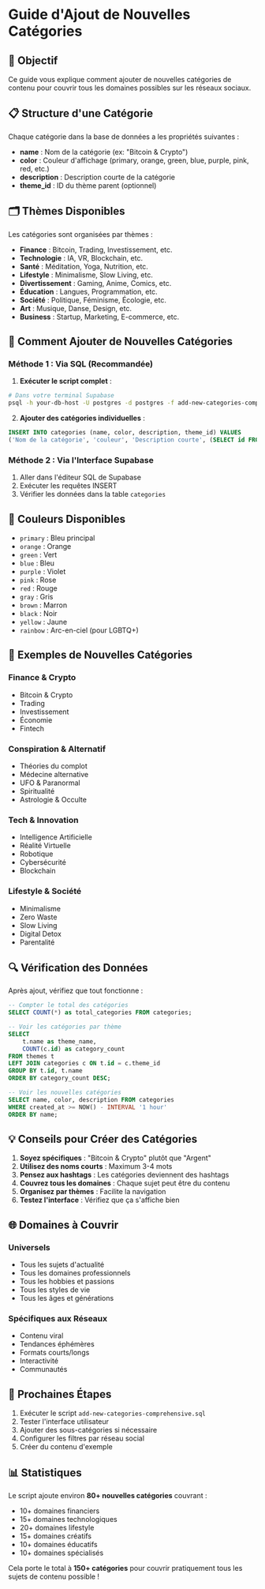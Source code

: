 # Guide d'Ajout de Nouvelles Catégories

## 🎯 Objectif
Ce guide vous explique comment ajouter de nouvelles catégories de contenu pour couvrir tous les domaines possibles sur les réseaux sociaux.

## 📋 Structure d'une Catégorie

Chaque catégorie dans la base de données a les propriétés suivantes :
- **name** : Nom de la catégorie (ex: "Bitcoin & Crypto")
- **color** : Couleur d'affichage (primary, orange, green, blue, purple, pink, red, etc.)
- **description** : Description courte de la catégorie
- **theme_id** : ID du thème parent (optionnel)

## 🗂️ Thèmes Disponibles

Les catégories sont organisées par thèmes :
- **Finance** : Bitcoin, Trading, Investissement, etc.
- **Technologie** : IA, VR, Blockchain, etc.
- **Santé** : Méditation, Yoga, Nutrition, etc.
- **Lifestyle** : Minimalisme, Slow Living, etc.
- **Divertissement** : Gaming, Anime, Comics, etc.
- **Éducation** : Langues, Programmation, etc.
- **Société** : Politique, Féminisme, Écologie, etc.
- **Art** : Musique, Danse, Design, etc.
- **Business** : Startup, Marketing, E-commerce, etc.

## 🚀 Comment Ajouter de Nouvelles Catégories

### Méthode 1 : Via SQL (Recommandée)

1. **Exécuter le script complet** :
```bash
# Dans votre terminal Supabase
psql -h your-db-host -U postgres -d postgres -f add-new-categories-comprehensive.sql
```

2. **Ajouter des catégories individuelles** :
```sql
INSERT INTO categories (name, color, description, theme_id) VALUES
('Nom de la catégorie', 'couleur', 'Description courte', (SELECT id FROM themes WHERE name = 'Thème' LIMIT 1));
```

### Méthode 2 : Via l'Interface Supabase

1. Aller dans l'éditeur SQL de Supabase
2. Exécuter les requêtes INSERT
3. Vérifier les données dans la table `categories`

## 🎨 Couleurs Disponibles

- `primary` : Bleu principal
- `orange` : Orange
- `green` : Vert
- `blue` : Bleu
- `purple` : Violet
- `pink` : Rose
- `red` : Rouge
- `gray` : Gris
- `brown` : Marron
- `black` : Noir
- `yellow` : Jaune
- `rainbow` : Arc-en-ciel (pour LGBTQ+)

## 📝 Exemples de Nouvelles Catégories

### Finance & Crypto
- Bitcoin & Crypto
- Trading
- Investissement
- Économie
- Fintech

### Conspiration & Alternatif
- Théories du complot
- Médecine alternative
- UFO & Paranormal
- Spiritualité
- Astrologie & Occulte

### Tech & Innovation
- Intelligence Artificielle
- Réalité Virtuelle
- Robotique
- Cybersécurité
- Blockchain

### Lifestyle & Société
- Minimalisme
- Zero Waste
- Slow Living
- Digital Detox
- Parentalité

## 🔍 Vérification des Données

Après ajout, vérifiez que tout fonctionne :

```sql
-- Compter le total des catégories
SELECT COUNT(*) as total_categories FROM categories;

-- Voir les catégories par thème
SELECT 
    t.name as theme_name,
    COUNT(c.id) as category_count
FROM themes t
LEFT JOIN categories c ON t.id = c.theme_id
GROUP BY t.id, t.name
ORDER BY category_count DESC;

-- Voir les nouvelles catégories
SELECT name, color, description FROM categories 
WHERE created_at >= NOW() - INTERVAL '1 hour'
ORDER BY name;
```

## 💡 Conseils pour Créer des Catégories

1. **Soyez spécifiques** : "Bitcoin & Crypto" plutôt que "Argent"
2. **Utilisez des noms courts** : Maximum 3-4 mots
3. **Pensez aux hashtags** : Les catégories deviennent des hashtags
4. **Couvrez tous les domaines** : Chaque sujet peut être du contenu
5. **Organisez par thèmes** : Facilite la navigation
6. **Testez l'interface** : Vérifiez que ça s'affiche bien

## 🌐 Domaines à Couvrir

### Universels
- Tous les sujets d'actualité
- Tous les domaines professionnels
- Tous les hobbies et passions
- Tous les styles de vie
- Tous les âges et générations

### Spécifiques aux Réseaux
- Contenu viral
- Tendances éphémères
- Formats courts/longs
- Interactivité
- Communautés

## 🎯 Prochaines Étapes

1. Exécuter le script `add-new-categories-comprehensive.sql`
2. Tester l'interface utilisateur
3. Ajouter des sous-catégories si nécessaire
4. Configurer les filtres par réseau social
5. Créer du contenu d'exemple

## 📊 Statistiques

Le script ajoute environ **80+ nouvelles catégories** couvrant :
- 10+ domaines financiers
- 15+ domaines technologiques
- 20+ domaines lifestyle
- 15+ domaines créatifs
- 10+ domaines éducatifs
- 10+ domaines spécialisés

Cela porte le total à **150+ catégories** pour couvrir pratiquement tous les sujets de contenu possible !
